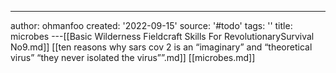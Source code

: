 ---
author: ohmanfoo
created: '2022-09-15'
source: '#todo'
tags: ''
title: microbes
---[[Basic Wilderness Fieldcraft Skills For RevolutionarySurvival No9.md]]
[[ten reasons why sars cov 2 is an “imaginary” and “theoretical virus”  “they never isolated the virus””.md]]
[[microbes.md]]
